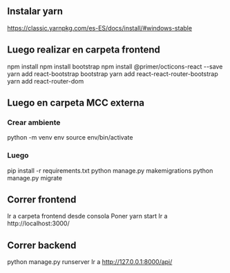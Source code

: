 ## Instalar yarn
https://classic.yarnpkg.com/es-ES/docs/install/#windows-stable

## Luego realizar en carpeta frontend
npm install
npm install bootstrap
npm install @primer/octicons-react --save
yarn add react-bootstrap bootstrap
yarn add react-react-router-bootstrap
yarn add react-router-dom


## Luego en carpeta MCC externa
### Crear ambiente
python -m venv env
source env/bin/activate

### Luego
pip install -r requirements.txt
python manage.py makemigrations
python manage.py migrate

## Correr frontend
Ir a carpeta frontend desde consola
Poner yarn start
Ir a http://localhost:3000/

## Correr backend
python manage.py runserver
Ir a http://127.0.0.1:8000/api/